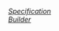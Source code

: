 [*Specification*](https://github.com/FeridAksahin/DesignPattern/tree/main/SpecificationPattern) <br>
[*Builder*](https://github.com/FeridAksahin/DesignPattern/tree/main/BuilderPattern)
